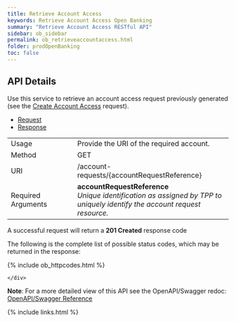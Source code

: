 ```yaml
---
title: Retrieve Account Access
keywords: Retrieve Account Access Open Banking 
summary: "Retrieve Account Access RESTful API"
sidebar: ob_sidebar
permalink: ob_retrieveaccountaccess.html
folder: prodOpenBanking
toc: false
---
```


## API Details

Use this service to retrieve an account access request previously generated (see the [Create Account Access](ob_createaccountaccess.html) request). 



<ul id="profileTabs" class="nav nav-tabs">
    <li class="active"><a href="#profile" data-toggle="tab">Request</a></li>
    <li><a href="#about" data-toggle="tab">Response</a></li>
   
</ul>
  <div class="tab-content">
<div role="tabpanel" class="tab-pane active" id="profile">


  <table>
<colgroup>
<col width="30%" />
<col width="90%" />
</colgroup>

<tbody>
<tr>
<td markdown="span">Usage</td>
<td markdown="span">Provide the URI of the required account. </td>
</tr>
<tr>
<td markdown="span">Method</td>
<td markdown="span"><span class="label label-success">GET </span>
</td>
</tr>
<tr>
<td markdown="span">URI</td>
<td markdown="span">/account-requests/{accountRequestReference}
</td>
</tr>
<tr>
<td markdown="span">Required Arguments</td>
<td markdown="span"><b>accountRequestReference</b>
<br/><i>Unique identification as assigned by TPP to uniquely identify the account request resource.</i>
</td>
</tr>
</tbody>
</table>



</div>

<div role="tabpanel" class="tab-pane" id="about">
<p>A successful request will return a <b>201 Created</b> response code</p>
<p>The following is the complete list of possible status codes, which may be returned in the response:</p>
    {% include ob_httpcodes.html %}
    
 
    </div>


</div>

<p><b>Note</b>: For a more detailed view of this API see the OpenAPI/Swagger redoc: <a href="https://sentenial.github.io/open-banking-swagger/docs/redoc.html#operation/getAccountRequestUsingGET" target = "_blank"><i class="fa fa-cogs"></i> OpenAPI/Swagger Reference</a> </p>

{% include links.html %}
